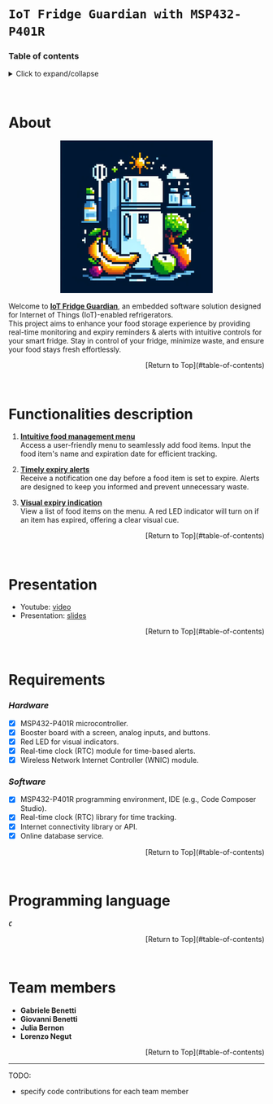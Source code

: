 # `IoT Fridge Guardian with MSP432-P401R`


### Table of contents

<details>
    <summary>Click to expand/collapse</summary>
    1. [About project](#about)
    2. [Presentation](#presentation)
    3. [Functionalities description](#functionalities-description)
    4. [Requirements](#requirements)
    5. [Build with](#programming-languages)
    6. [Team members & contributions](#team-members)
</details>
<p>&nbsp;</p>



# About

<div align="center">
  <a> <img src="/Images/fridgeLogo.jpg" width="300" height="300"> </a>
</div>

Welcome to <ins>**IoT Fridge Guardian**</ins>, an embedded software solution designed for Internet of Things (IoT)-enabled refrigerators.  
This project aims to enhance your food storage experience by providing real-time monitoring and expiry reminders & alerts with intuitive controls for your smart fridge.
Stay in control of your fridge, minimize waste, and ensure your food stays fresh effortlessly.

<div markdown="1" align="right">
    [Return to Top](#table-of-contents)
</div>
<p>&nbsp;</p>



# Functionalities description

1. <ins>**Intuitive food management menu**</ins>  
Access a user-friendly menu to seamlessly add food items. Input the food item's name and expiration date for efficient tracking.

2. <ins>**Timely expiry alerts**</ins>  
Receive a notification one day before a food item is set to expire. Alerts are designed to keep you informed and prevent unnecessary waste.

3. <ins>**Visual expiry indication**</ins>  
View a list of food items on the menu. A red LED indicator will turn on if an item has expired, offering a clear visual cue.

<div align="right">
    [Return to Top](#table-of-contents)
</div>
<p>&nbsp;</p>



# Presentation

- Youtube: [video](...link)
- Presentation: [slides](...link)

<div align="right">
    [Return to Top](#table-of-contents)
</div>
<p>&nbsp;</p>



# Requirements

### *Hardware*
- [X] MSP432-P401R microcontroller.
- [X] Booster board with a screen, analog inputs, and buttons.
- [X] Red LED for visual indicators.
- [X] Real-time clock (RTC) module for time-based alerts.
- [X] Wireless Network Internet Controller (WNIC) module.

### *Software*
- [X] MSP432-P401R programming environment, IDE (e.g., Code Composer Studio).
- [X] Real-time clock (RTC) library for time tracking.
- [X] Internet connectivity library or API.
- [X] Online database service.

<div align="right">
    [Return to Top](#table-of-contents)
</div>
<p>&nbsp;</p>



# Programming language

***`C`***

<div align="right">
    [Return to Top](#table-of-contents)
</div>
<p>&nbsp;</p>



# Team members

- **Gabriele Benetti**
- **Giovanni Benetti**
- **Julia Bernon**
- **Lorenzo Negut**

<div align="right">
    [Return to Top](#table-of-contents)
</div>



---

TODO:
- specify code contributions for each team member
